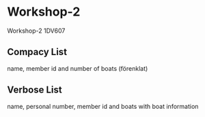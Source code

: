 # Workshop-2
Workshop-2 1DV607

## Compacy List
name, member id and number of boats (förenklat)

## Verbose List
name, personal number, member id and boats with boat information